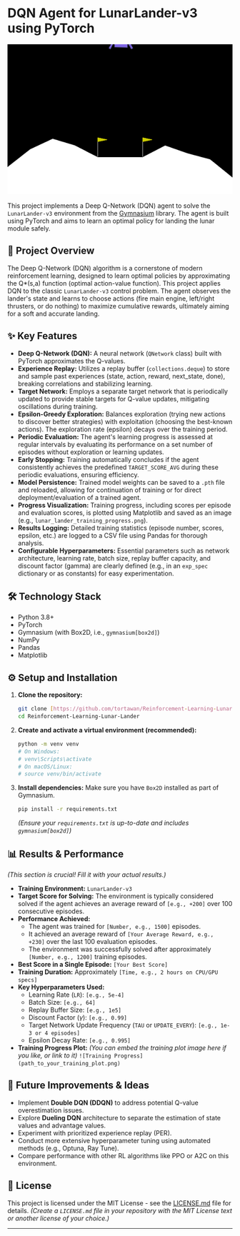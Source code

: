 # DQN Agent for LunarLander-v3 using PyTorch

![](/images/LunarLander.gif)


This project implements a Deep Q-Network (DQN) agent to solve the `LunarLander-v3` environment from the [Gymnasium](https://gymnasium.farama.org/) library. The agent is built using PyTorch and aims to learn an optimal policy for landing the lunar module safely.

## 🎯 Project Overview

The Deep Q-Network (DQN) algorithm is a cornerstone of modern reinforcement learning, designed to learn optimal policies by approximating the Q*(s,a) function (optimal action-value function). This project applies DQN to the classic `LunarLander-v3` control problem. The agent observes the lander's state and learns to choose actions (fire main engine, left/right thrusters, or do nothing) to maximize cumulative rewards, ultimately aiming for a soft and accurate landing.

## ✨ Key Features

* **Deep Q-Network (DQN):** A neural network (`QNetwork` class) built with PyTorch approximates the Q-values.
* **Experience Replay:** Utilizes a replay buffer (`collections.deque`) to store and sample past experiences (state, action, reward, next_state, done), breaking correlations and stabilizing learning.
* **Target Network:** Employs a separate target network that is periodically updated to provide stable targets for Q-value updates, mitigating oscillations during training.
* **Epsilon-Greedy Exploration:** Balances exploration (trying new actions to discover better strategies) with exploitation (choosing the best-known actions). The exploration rate (epsilon) decays over the training period.
* **Periodic Evaluation:** The agent's learning progress is assessed at regular intervals by evaluating its performance on a set number of episodes without exploration or learning updates.
* **Early Stopping:** Training automatically concludes if the agent consistently achieves the predefined `TARGET_SCORE_AVG` during these periodic evaluations, ensuring efficiency.
* **Model Persistence:** Trained model weights can be saved to a `.pth` file and reloaded, allowing for continuation of training or for direct deployment/evaluation of a trained agent.
* **Progress Visualization:** Training progress, including scores per episode and evaluation scores, is plotted using Matplotlib and saved as an image (e.g., `lunar_lander_training_progress.png`).
* **Results Logging:** Detailed training statistics (episode number, scores, epsilon, etc.) are logged to a CSV file using Pandas for thorough analysis.
* **Configurable Hyperparameters:** Essential parameters such as network architecture, learning rate, batch size, replay buffer capacity, and discount factor (gamma) are clearly defined (e.g., in an `exp_spec` dictionary or as constants) for easy experimentation.

## 🛠️ Technology Stack

* Python 3.8+
* PyTorch
* Gymnasium (with Box2D, i.e., `gymnasium[box2d]`)
* NumPy
* Pandas
* Matplotlib

## ⚙️ Setup and Installation

1.  **Clone the repository:**
    ```bash
    git clone [https://github.com/tortawan/Reinforcement-Learning-Lunar-Lander.git](https://github.com/tortawan/Reinforcement-Learning-Lunar-Lander.git)
    cd Reinforcement-Learning-Lunar-Lander
    ```

2.  **Create and activate a virtual environment (recommended):**
    ```bash
    python -m venv venv
    # On Windows:
    # venv\Scripts\activate
    # On macOS/Linux:
    # source venv/bin/activate
    ```

3.  **Install dependencies:**
    Make sure you have `Box2D` installed as part of Gymnasium.
    ```bash
    pip install -r requirements.txt
    ```
    *(Ensure your `requirements.txt` is up-to-date and includes `gymnasium[box2d]`)*



## 📊 Results & Performance

*(This section is crucial! Fill it with your actual results.)*

* **Training Environment:** `LunarLander-v3`
* **Target Score for Solving:** The environment is typically considered solved if the agent achieves an average reward of `[e.g., +200]` over 100 consecutive episodes.
* **Performance Achieved:**
    * The agent was trained for `[Number, e.g., 1500]` episodes.
    * It achieved an average reward of `[Your Average Reward, e.g., +230]` over the last 100 evaluation episodes.
    * The environment was successfully solved after approximately `[Number, e.g., 1200]` training episodes.
* **Best Score in a Single Episode:** `[Your Best Score]`
* **Training Duration:** Approximately `[Time, e.g., 2 hours on CPU/GPU specs]`
* **Key Hyperparameters Used:**
    * Learning Rate (`LR`): `[e.g., 5e-4]`
    * Batch Size: `[e.g., 64]`
    * Replay Buffer Size: `[e.g., 1e5]`
    * Discount Factor ($\gamma$): `[e.g., 0.99]`
    * Target Network Update Frequency (`TAU` or `UPDATE_EVERY`): `[e.g., 1e-3 or 4 episodes]`
    * Epsilon Decay Rate: `[e.g., 0.995]`
* **Training Progress Plot:**
    *(You can embed the training plot image here if you like, or link to it)*
    `![Training Progress](path_to_your_training_plot.png)`

## 🔮 Future Improvements & Ideas

* Implement **Double DQN (DDQN)** to address potential Q-value overestimation issues.
* Explore **Dueling DQN** architecture to separate the estimation of state values and advantage values.
* Experiment with prioritized experience replay (PER).
* Conduct more extensive hyperparameter tuning using automated methods (e.g., Optuna, Ray Tune).
* Compare performance with other RL algorithms like PPO or A2C on this environment.

## 📄 License

This project is licensed under the MIT License - see the [LICENSE.md](LICENSE.md) file for details.
*(Create a `LICENSE.md` file in your repository with the MIT License text or another license of your choice.)*

---
